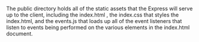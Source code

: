 The public directory holds all of the static assets that the Express will serve up to the client, including the index.html ,
 the index.css that styles the index.html,
 and the events.js that loads up all of the event listeners that listen to events being performed on the various elements in the index.html document.
